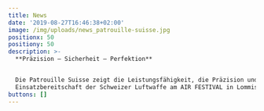 ```yaml
---
title: News
date: '2019-08-27T16:46:38+02:00'
image: /img/uploads/news_patrouille-suisse.jpg
positionx: 50
positiony: 50
description: >-
  **Präzision – Sicherheit – Perfektion**


  Die Patrouille Suisse zeigt die Leistungsfähigkeit, die Präzision und die
  Einsatzbereitschaft der Schweizer Luftwaffe am AIR FESTIVAL in Lommis!
buttons: []
---
```


